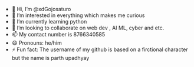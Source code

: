 - 👋 Hi, I’m @xdGojosaturo
- 👀 I’m interested in everything which makes me curious
- 🌱 I’m currently learning python
- 💞️ I’m looking to collaborate on web dev , AI ML, cyber and etc.
- 📫 My contact number is 8766340585
- 😄 Pronouns: he/him
- ⚡ Fun fact: The username of my github is based on a firctional character but the name is parth upadhyay

<!---
xdGojosaturo/xdGojosaturo is a ✨ special ✨ repository because its `README.md` (this file) appears on your GitHub profile.
You can click the Preview link to take a look at your changes.
--->
